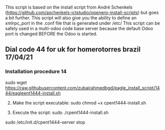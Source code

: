 This script is based on the install script from André Schenkels (https://github.com/aschenkels-ictstudio/openerp-install-scripts)
but goes a bit further. This script will also give you the ability to define an xmlrpc_port in the .conf file that is generated under /etc/
This script can be safely used in a multi-odoo code base server because the default Odoo port is changed BEFORE the Odoo is started.


<h2>Dial code 44 for uk for homerotorres brazil 17/04/21 </h2>

<h3>Installation procedure 14</h3>

sudo wget https://raw.githubusercontent.com/zubairahmedbgd/eagle_install_script/1444/eagleent1444-install.sh

2. Make the script executable:
sudo chmod +x cpent1444-install.sh

3. Execute the script:
sudo ./cpent1444-install.sh



sudo /etc/init.d/cpent1444-server stop


```
